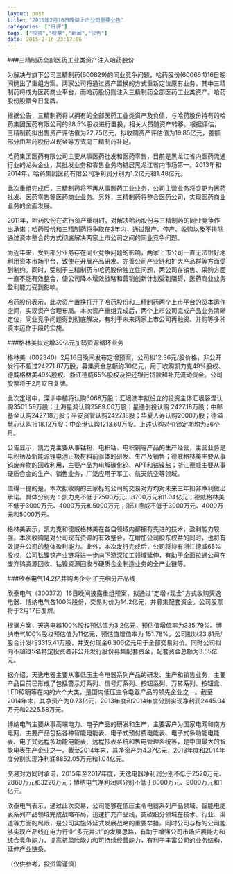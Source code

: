 ```yaml
---
layout: post
title: "2015年2月16日晚间上市公司重要公告"
categories: ["日评"]
tags: ["投资","股票","新闻","公告"]
date: 2015-2-16 23:17:06
---
```

###三精制药全部医药工业类资产注入哈药股份

为解决与旗下公司三精制药(600829)的同业竞争问题，哈药股份(600664)16日晚间抛出了重组方案。两家公司将通过资产置换的方式重新定位原有业务，其中三精制药将成为医药商业平台，而哈药股份则注入三精制药全部医药工业类资产。哈药股份股票今日复牌。

根据公告，三精制药将以拥有的全部医药工业类资产及负债，与哈药股份持有的哈药集团医药有限公司的98.5%股权进行置换，相关人员随资产转移。根据评估，三精制药拟出售资产评估值为22.75亿元，拟收购资产评估值为19.85亿元，差额部分由哈药股份以现金等方式向三精制药补足。 

哈药集团医药有限公司主要从事医药批发和医药零售，目前是黑龙江省内医药流通行业的龙头企业，其批发业务和零售业务均稳居黑龙江省内市场第一。2013年和2014年，哈药集团医药有限公司净利润分别为1.2亿元和1.48亿元。

此次重组完成后，三精制药将不再从事医药工业业务，公司主营业务将变更为医药批发、医药零售等医药商业业务。另外，三精制药将整合医药公司，实现医药商业业务的全面发展。

2011年，哈药股份在进行资产重组时，对解决哈药股份与三精制药的同业竞争作出承诺：哈药股份和三精制药将争取在3年内，通过限产、停产、收购以及不排除通过资本整合的方式彻底解决两家上市公司之间的同业竞争问题。

而近年来，受到部分业务存在同业竞争问题的影响，两家上市公司一直无法很好地利用资本市场平台，致使在开展产品研发、完善公司产业链和扩大产品群等方面受到制约。同时，受制于三精制药与哈药股份独立性问题，两公司在销售、采购方面一直不能有效整合，使公司降本增效战略和营销创新计划受到阻碍，医药商业业务盈利能力受到影响。

哈药股份表示，此次资产置换打开了哈药股份和三精制药两个上市平台的资本运作空间，实现资产合理布局。本次资产重组完成后，两个上市公司完成产品业务清晰定位，同业竞争问题得到彻底解决，有利于未来两家上市公司再融资、并购等多种资本运作手段的实施。

###格林美拟定增30亿元加码资源循环业务

格林美（002340）2月16日晚间发布定增预案，公司拟12.36元/股价格，非公开发行不超过24271.87万股，募集资金总额约30亿元，用于收购凯力克49%股权、德威格林美49%股权、浙江德威65%股权及偿还银行贷款和补充流动资金。公司股票将于2月17日复牌。

此次定增中，深圳中植将认购6068万股；汇垠澳丰拟设立的投资主体汇垠磐涅认购3501.59万股；上海星鸿认购2589.00万股；星通创投认购 2427.18万股；中邮基金认购2427.18万股；平安资管认购2427.18股；华夏人寿认购2000万股；德溢慧心认购1618.12万股；中企港认购1213.60万股。上述认购对价锁定期均为36个月。

公告显示，凯力克主要从事钴粉、电积钴、电积铜等产品的生产经营，主营业务是电积钴及新能源锂电池正极材料前驱体的研发、生产及销售；德威格林美主要从事钨废弃物的回收利用，主要产品为电解碳化钨、APT和钴镍盐；浙江德威主要从事硬质合金的生产、销售业务，广泛应用于军工、航天航空等领域。

值得一提的是，本次拟收购的三家标的公司的交易对方均对未来三年扣非净利做出承诺。具体分别为：凯力克不低于7500万元、8700万元和1.04亿元；德威格林美不低于3000万元、4000万元和5000万元；浙江德威不低于3000万元、4000万元和5000万元。

格林美表示，凯力克和德威格林美在各自领域内都拥有先进的技术，盈利能力较强。本次收购是对公司现有资源的有效整合，在增加公司股东权益的同时，也将有效提升公司的整体盈利能力。此外，本次发行完成后，公司将持有浙江德威65%股权，公司钴镍钨产业链将进一步向下游深加工领域延伸，有助于全面拉通公司在废弃钨资源回收、钴镍资源回收与硬质合金制造业务的全产业链等。

###欣泰电气14.2亿并购两企业 扩充细分产品线

欣泰电气（300372）16日晚间披露重组预案，拟通过“定增+现金”方式收购天逸电器、博纳电气各100%股份，交易对价为14.2亿元，并募集配套资金。公司股票将于2月17日复牌。

根据方案，天逸电器100%股权预估值为3.2亿元，预估值增值率为335.79%。博纳电气100%股权预估值为11亿元，预估值增值率为 151.78%。公司拟以23.81元/股合计发行3315.41万股，并支付现金6.306亿元用于全部交易对价。同时公司拟向不超过5名特定投资者非公开发行股份募集配套资金，配套资金总额为3.55亿元。

据介绍，天逸电器主要从事低压主令电器系列产品的研发、生产和销售业务，主要产品目前已形成了包括警示灯系列、信号灯系列、按钮系列、万转系列、按钮盒、LED照明等在内的六个大类，是国内低压主令电器产品的领先企业之一。截至 2014年末，其净资产为0.73亿元，2013年度和2014年度分别实现净利润2445.04万元和2225.58万元。

博纳电气主要从事高端电力、电子产品的研发和生产，主要客户为国家电网和南方电网，主要产品包括各种智能电能表、电子式预付费电能表、电子式多功能电能表、电子式远程多功能电能表、远程抄表系统和售电管理系统等，是中国最大的智能电表生产企业之一。截至2014年末，其净资产为4.37亿元，2013年度和2014年度分别实现净利润8852.05万元和1.04亿元。

交易对方同时承诺，2015年至2017年度，天逸电器净利润分别不低于2520万元、2860万元和3226万元；博纳电气净利润则分别不低于8000万元、9000万元和1亿元。

欣泰电气表示，通过此次交易，公司能够在低压主令电器系列产品领域、智能电能表系列产品领域完成战略布局，迅速扩充产品线，突破细分领域在技术、行业、渠道等方面的局限，是公司实施外延式发展战略的重要举措。同时公司与标的公司能够实现产品线在电力行业“多元并进”的发展思路，有助于增强公司市场拓展能力和综合竞争能力，提高抗风险能力和可持续经营能力，有利于丰富公司的业务结构，延伸产业链条。

（仅供参考，投资需谨慎）

